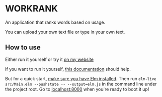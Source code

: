 # WORKRANK

An application that ranks words based on usage.

You can upload your own text file or type in your own text. 

## How to use

Either run it yourself or try it [on my website](http://joshuaji.com/projects/word-rank)

If you want to run it yourself,
[this documentation](https://guide.elm-lang.org/install.html) should help.

But for a quick start, [make sure you have Elm installed](https://elmprogramming.com/elm-package.html). Then run `elm-live src/Main.elm --pushstate -- --output=elm.js` in the command line under the project root. Go to [localhost:8000](localhost:8000) when you're ready to boot it up!
